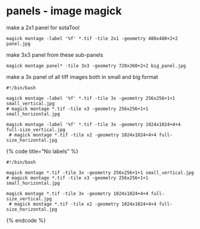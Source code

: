 # panels - image magick

make a 2x1 panel for sotaTool

```
magick montage -label '%f' *.tif -tile 2x1 -geometry 480x480+2+2 panel.jpg
```

make 3x3 panel from these sub-panels

```
magick montage panel* -tile 3x3 -geometry 720x360+2+2 big_panel.jpg
```

make a 3x panel of all tiff images both in small and big format

```
#!/bin/bash

magick montage -label '%f' *.tif -tile 3x -geometry 256x256+1+1 small_vertical.jpg
# magick montage *.tif -tile x3 -geometry 256x256+1+1 small_horizontal.jpg

magick montage -label '%f' *.tif -tile 3x -geometry 1024x1024+4+4 full-size_vertical.jpg
 # magick montage *.tif -tile x2 -geometry 1024x1024+4+4 full-size_horizontal.jpg
```

{% code title="No labels" %}
```
#!/bin/bash

magick montage *.tif -tile 3x -geometry 256x256+1+1 small_vertical.jpg
# magick montage *.tif -tile x3 -geometry 256x256+1+1 small_horizontal.jpg

magick montage *.tif -tile 3x -geometry 1024x1024+4+4 full-size_vertical.jpg
 # magick montage *.tif -tile x2 -geometry 1024x1024+4+4 full-size_horizontal.jpg
```
{% endcode %}
